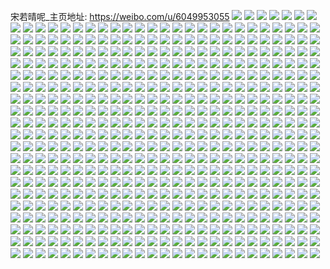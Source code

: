 宋若晴呢_主页地址: https://weibo.com/u/6049953055 
![](https://wx4.sinaimg.cn/mw2000/006BqZ9Zly1h9jqjj69w6j31sc2dsb2a.jpg) 
![](https://wx4.sinaimg.cn/mw2000/006BqZ9Zly1h9bk6694kij32c03401ky.jpg) 
![](https://wx4.sinaimg.cn/mw2000/006BqZ9Zly1h963muvn21j31ns2dsqv5.jpg) 
![](https://wx4.sinaimg.cn/mw2000/006BqZ9Zly1h963mxdunyj32c0340qv7.jpg) 
![](https://wx4.sinaimg.cn/mw2000/006BqZ9Zly1h963mz5wolj32252257wh.jpg) 
![](https://wx4.sinaimg.cn/mw2000/006BqZ9Zly1h94vvpondkj32j125zb2a.jpg) 
![](https://wx4.sinaimg.cn/mw2000/006BqZ9Zly1h94a9ejde9j328g2rgkjl.jpg) 
![](https://wx4.sinaimg.cn/mw2000/006BqZ9Zly1h94a9gs1yjj32c0340qv5.jpg) 
![](https://wx4.sinaimg.cn/mw2000/006BqZ9Zly1h94a9hgkrnj328l2c24qp.jpg) 
![](https://wx4.sinaimg.cn/mw2000/006BqZ9Zly1h8xr0saq3hj30u0140dqk.jpg) 
![](https://wx4.sinaimg.cn/mw2000/006BqZ9Zly1h8xr10f6pjj30u0140ah1.jpg) 
![](https://wx4.sinaimg.cn/mw2000/006BqZ9Zly1h8xotpjfqtj30u0140do1.jpg) 
![](https://wx4.sinaimg.cn/mw2000/006BqZ9Zly1h8xotmuvbwj30u00zwwvb.jpg) 
![](https://wx4.sinaimg.cn/mw2000/006BqZ9Zly1h8xotkq3hqj30u01400z6.jpg) 
![](https://wx4.sinaimg.cn/mw2000/006BqZ9Zly1h8xotnsa5aj30u0110n3v.jpg) 
![](https://wx4.sinaimg.cn/mw2000/006BqZ9Zly1h8xotle75tj30u0140dno.jpg) 
![](https://wx4.sinaimg.cn/mw2000/006BqZ9Zly1h8xotolq93j30u0140do1.jpg) 
![](https://wx4.sinaimg.cn/mw2000/006BqZ9Zly1h8xotqbqklj30u014047q.jpg) 
![](https://wx4.sinaimg.cn/mw2000/006BqZ9Zly1h8wgtcouoqj31sc2dsqv6.jpg) 
![](https://wx4.sinaimg.cn/mw2000/006BqZ9Zly1h8wgtdlyv8j32c02ou4qq.jpg) 
![](https://wx4.sinaimg.cn/mw2000/006BqZ9Zly1h8wgtf5bixj32by2ase82.jpg) 
![](https://wx4.sinaimg.cn/mw2000/006BqZ9Zly1h897s6npmjj32by2uxnpd.jpg) 
![](https://wx4.sinaimg.cn/mw2000/006BqZ9Zly1h88j1wod8kj32c02vee82.jpg) 
![](https://wx4.sinaimg.cn/mw2000/006BqZ9Zly1h88j22bhc7j31lt36cb2a.jpg) 
![](https://wx4.sinaimg.cn/mw2000/006BqZ9Zly1h88j1zzh3zj32622jy4qp.jpg) 
![](https://wx4.sinaimg.cn/mw2000/006BqZ9Zly1h88j1vixdxj33402c0b2c.jpg) 
![](https://wx4.sinaimg.cn/mw2000/006BqZ9Zly1h88j1xs39jj31l31t2hbz.jpg) 
![](https://wx4.sinaimg.cn/mw2000/006BqZ9Zly1h88j2304sqj32ap2quhdt.jpg) 
![](https://wx4.sinaimg.cn/mw2000/006BqZ9Zly1h88j243pdnj32c02c0hdu.jpg) 
![](https://wx4.sinaimg.cn/mw2000/006BqZ9Zly1h88j2540hzj32c0340b29.jpg) 
![](https://wx4.sinaimg.cn/mw2000/006BqZ9Zly1h88j1ze7zhj32cn2c0x6q.jpg) 
![](https://wx4.sinaimg.cn/mw2000/006BqZ9Zly1h7pijzqvltj32by2inqv5.jpg) 
![](https://wx4.sinaimg.cn/mw2000/006BqZ9Zly1h7pik2bpu1j32dr36cqv9.jpg) 
![](https://wx4.sinaimg.cn/mw2000/006BqZ9Zly1h7pilb67ihj32c02c0x6p.jpg) 
![](https://wx4.sinaimg.cn/mw2000/006BqZ9Zly1h7pik98wtqj32c02c0qv5.jpg) 
![](https://wx4.sinaimg.cn/mw2000/006BqZ9Zly1h7pika20krj32c0340u0x.jpg) 
![](https://wx4.sinaimg.cn/mw2000/006BqZ9Zly1h7n4ai05mxj31o0280ke7.jpg) 
![](https://wx4.sinaimg.cn/mw2000/006BqZ9Zly1h78lm4wyzuj32c02c0qv5.jpg) 
![](https://wx4.sinaimg.cn/mw2000/006BqZ9Zly1h78lm5g5s9j32c02c0hdt.jpg) 
![](https://wx4.sinaimg.cn/mw2000/006BqZ9Zly1h78lm43v45j32c02c0kjl.jpg) 
![](https://wx4.sinaimg.cn/mw2000/006BqZ9Zly1h78lm61xgpj32c02c0e81.jpg) 
![](https://wx4.sinaimg.cn/mw2000/006BqZ9Zly1h78lm6vq83j32c02c0b29.jpg) 
![](https://wx4.sinaimg.cn/mw2000/006BqZ9Zly1h78lm7p4rpj324u24uqv5.jpg) 
![](https://wx4.sinaimg.cn/mw2000/006BqZ9Zly1h78lqhesozj32by2tw12y.jpg) 
![](https://wx4.sinaimg.cn/mw2000/006BqZ9Zly1h77jkoavqyj32c02c0x6q.jpg) 
![](https://wx4.sinaimg.cn/mw2000/006BqZ9Zly1h74lbpax4hj31x42ftb29.jpg) 
![](https://wx4.sinaimg.cn/mw2000/006BqZ9Zly1h74lbon4uwj31u825zq8b.jpg) 
![](https://wx4.sinaimg.cn/mw2000/006BqZ9Zly1h6wlbn7xtoj32c02c0u0z.jpg) 
![](https://wx4.sinaimg.cn/mw2000/006BqZ9Zly1h6wlboicr1j32c02c0b2b.jpg) 
![](https://wx4.sinaimg.cn/mw2000/006BqZ9Zly1h6wlbqfwraj32c02c0gzx.jpg) 
![](https://wx4.sinaimg.cn/mw2000/006BqZ9Zly1h6wleglebpj30u02nke81.jpg) 
![](https://wx4.sinaimg.cn/mw2000/006BqZ9Zly1h6wlbpl8s4j31sm26n7wi.jpg) 
![](https://wx4.sinaimg.cn/mw2000/006BqZ9Zly1h6wlbwp01wj327h27hhdt.jpg) 
![](https://wx4.sinaimg.cn/mw2000/006BqZ9Zly1h6wlbw5z0ej32c02c0e81.jpg) 
![](https://wx4.sinaimg.cn/mw2000/006BqZ9Zly1h6wlbx8sd5j329g29gnpd.jpg) 
![](https://wx4.sinaimg.cn/mw2000/006BqZ9Zly1h6wle40cmvj32c0340k24.jpg) 
![](https://wx4.sinaimg.cn/mw2000/006BqZ9Zly1h6rbc7fd0kj30u0140dk5.jpg) 
![](https://wx4.sinaimg.cn/mw2000/006BqZ9Zly1h6rbc9bvqrj30u013347m.jpg) 
![](https://wx4.sinaimg.cn/mw2000/006BqZ9Zly1h6rbc8aiyrj30u00zv0wc.jpg) 
![](https://wx4.sinaimg.cn/mw2000/006BqZ9Zly1h6rbc7z9foj30u00u0106.jpg) 
![](https://wx4.sinaimg.cn/mw2000/006BqZ9Zly1h6lhrqmj8vj32dr36aqv9.jpg) 
![](https://wx4.sinaimg.cn/mw2000/006BqZ9Zly1h6lhrtf4z4j32dr36aqv8.jpg) 
![](https://wx4.sinaimg.cn/mw2000/006BqZ9Zly1h6lhrvfvk6j32dr36a7s2.jpg) 
![](https://wx4.sinaimg.cn/mw2000/006BqZ9Zly1h6lhrncbmwj32dr36ab2c.jpg) 
![](https://wx4.sinaimg.cn/mw2000/006BqZ9Zly1h6lhrxyds8j32dr36a1kx.jpg) 
![](https://wx4.sinaimg.cn/mw2000/006BqZ9Zly1h5r5cjkqa0j30u03nbnct.jpg) 
![](https://wx4.sinaimg.cn/mw2000/006BqZ9Zly1h5mrsyrsa1j32812j04qr.jpg) 
![](https://wx4.sinaimg.cn/mw2000/006BqZ9Zly1h5i5d2fqycj325g2lze82.jpg) 
![](https://wx4.sinaimg.cn/mw2000/006BqZ9Zly1h5i5d436n7j326i2ubkjn.jpg) 
![](https://wx4.sinaimg.cn/mw2000/006BqZ9Zly1h5fuxm5dpkj322o340x6r.jpg) 
![](https://wx4.sinaimg.cn/mw2000/006BqZ9Zly1h5fuknhwjgj334022oe83.jpg) 
![](https://wx4.sinaimg.cn/mw2000/006BqZ9Zly1h5fdgxgrzjj322o340npg.jpg) 
![](https://wx4.sinaimg.cn/mw2000/006BqZ9Zly1h5fdh1mi3ej334022ou10.jpg) 
![](https://wx4.sinaimg.cn/mw2000/006BqZ9Zly1h5fdh6y18tj32z81qmhdv.jpg) 
![](https://wx4.sinaimg.cn/mw2000/006BqZ9Zly1h5fdh7zlofj30v91vmqsh.jpg) 
![](https://wx4.sinaimg.cn/mw2000/006BqZ9Zly1h5fdhfksjej32882881ky.jpg) 
![](https://wx4.sinaimg.cn/mw2000/006BqZ9Zly1h5fdhec680j322o340x6r.jpg) 
![](https://wx4.sinaimg.cn/mw2000/006BqZ9Zly1h5fdhgsbbnj30v819x1kx.jpg) 
![](https://wx4.sinaimg.cn/mw2000/006BqZ9Zly1h5fdhb1mpej32c033y1l0.jpg) 
![](https://wx4.sinaimg.cn/mw2000/006BqZ9Zly1h5fdhi0j2kj32c03401kz.jpg) 
![](https://wx4.sinaimg.cn/mw2000/006BqZ9Zly1h52y9jhhvcj334033ykjp.jpg) 
![](https://wx4.sinaimg.cn/mw2000/006BqZ9Zly1h52y9eot0dj30s033ye81.jpg) 
![](https://wx4.sinaimg.cn/mw2000/006BqZ9Zly1h4unhrqqthj32c03407wi.jpg) 
![](https://wx4.sinaimg.cn/mw2000/006BqZ9Zly1h4unhu3s5lj32c0340e82.jpg) 
![](https://wx4.sinaimg.cn/mw2000/006BqZ9Zly1h4unhsu22xj32c0340b2a.jpg) 
![](https://wx4.sinaimg.cn/mw2000/006BqZ9Zly1h4unhpqdt5j322o3401ky.jpg) 
![](https://wx4.sinaimg.cn/mw2000/006BqZ9Zly1h4unhutluvj32c02c0npd.jpg) 
![](https://wx4.sinaimg.cn/mw2000/006BqZ9Zly1h4unhvejvnj32502gp1kx.jpg) 
![](https://wx4.sinaimg.cn/mw2000/006BqZ9Zly1h4unhwanucj31zm24lb29.jpg) 
![](https://wx4.sinaimg.cn/mw2000/006BqZ9Zly1h4unhyoqz2j328y2zax6q.jpg) 
![](https://wx4.sinaimg.cn/mw2000/006BqZ9Zly1h4sp7se6pnj30u00u045j.jpg) 
![](https://wx4.sinaimg.cn/mw2000/006BqZ9Zly1h4sp7qgkerj30u00u0gqs.jpg) 
![](https://wx4.sinaimg.cn/mw2000/006BqZ9Zly1h4sp7v424qj30u01sztbv.jpg) 
![](https://wx4.sinaimg.cn/mw2000/006BqZ9Zly1h4pab5nqstj30u00u043i.jpg) 
![](https://wx4.sinaimg.cn/mw2000/006BqZ9Zly1h4pab6i8wej30u00u044k.jpg) 
![](https://wx4.sinaimg.cn/mw2000/006BqZ9Zly1h4p8k9w1jsj30u011ogwi.jpg) 
![](https://wx4.sinaimg.cn/mw2000/006BqZ9Zly1h4p8k39zjcj30u012an4j.jpg) 
![](https://wx4.sinaimg.cn/mw2000/006BqZ9Zly1h4p8k5eku9j30s033y4gq.jpg) 
![](https://wx4.sinaimg.cn/mw2000/006BqZ9Zly1h4p8k44i3wj31400u0dm7.jpg) 
![](https://wx4.sinaimg.cn/mw2000/006BqZ9Zly1h4p8k6qr3kj31400u0dm3.jpg) 
![](https://wx4.sinaimg.cn/mw2000/006BqZ9Zly1h4izx7bmmhj32c02c0u0y.jpg) 
![](https://wx4.sinaimg.cn/mw2000/006BqZ9Zly1h4izx8vow8j32c02c01kz.jpg) 
![](https://wx4.sinaimg.cn/mw2000/006BqZ9Zly1h4ial24mywj32c02c0e82.jpg) 
![](https://wx4.sinaimg.cn/mw2000/006BqZ9Zly1h4ial37gdhj32c02c07wi.jpg) 
![](https://wx4.sinaimg.cn/mw2000/006BqZ9Zly1h4ez7rnarcj31ux1ux4q5.jpg) 
![](https://wx4.sinaimg.cn/mw2000/006BqZ9Zly1h4ez7r47t9j31sc1scb29.jpg) 
![](https://wx4.sinaimg.cn/mw2000/006BqZ9Zly1h4dbw1qxhyj32c033yu0z.jpg) 
![](https://wx4.sinaimg.cn/mw2000/006BqZ9Zly1h4dbw4nsyfj31k033yx6q.jpg) 
![](https://wx4.sinaimg.cn/mw2000/006BqZ9Zly1h4dbw5pc3cj32c02c0hdu.jpg) 
![](https://wx4.sinaimg.cn/mw2000/006BqZ9Zly1h4ckhonm42j32c02c0qv5.jpg) 
![](https://wx4.sinaimg.cn/mw2000/006BqZ9Zly1h4ckhqqn53j32c02c04qr.jpg) 
![](https://wx4.sinaimg.cn/mw2000/006BqZ9Zly1h493xsgea8j30u00vek0b.jpg) 
![](https://wx4.sinaimg.cn/mw2000/006BqZ9Zly1h493xtcmp8j30u00u0qaa.jpg) 
![](https://wx4.sinaimg.cn/mw2000/006BqZ9Zly1h493xvi4gzj30u00u0tf5.jpg) 
![](https://wx4.sinaimg.cn/mw2000/006BqZ9Zly1h493xyq52lj30u010qwkr.jpg) 
![](https://wx4.sinaimg.cn/mw2000/006BqZ9Zly1h493xrl0o0j30u00xe781.jpg) 
![](https://wx4.sinaimg.cn/mw2000/006BqZ9Zly1h493xzcxznj30u00u0jw8.jpg) 
![](https://wx4.sinaimg.cn/mw2000/006BqZ9Zly1h3ttzlwaoej32bz2y47wj.jpg) 
![](https://wx4.sinaimg.cn/mw2000/006BqZ9Zly1h3ttzn39qlj32702hte82.jpg) 
![](https://wx4.sinaimg.cn/mw2000/006BqZ9Zly1h44eaw8apvj30u016aahz.jpg) 
![](https://wx4.sinaimg.cn/mw2000/006BqZ9Zly1h35h2gvav4j32c0340e83.jpg) 
![](https://wx4.sinaimg.cn/mw2000/006BqZ9Zly1h35h2jgmvmj32c0340hdv.jpg) 
![](https://wx4.sinaimg.cn/mw2000/006BqZ9Zly1h35h2o4khcj321a2sse82.jpg) 
![](https://wx4.sinaimg.cn/mw2000/006BqZ9Zly1h34gfgj8kbj30u017mtjw.jpg) 
![](https://wx4.sinaimg.cn/mw2000/006BqZ9Zly1h34gfh9tspj30u00u0qao.jpg) 
![](https://wx4.sinaimg.cn/mw2000/006BqZ9Zly1h2dzt5trmoj32c02ls7wj.jpg) 
![](https://wx4.sinaimg.cn/mw2000/006BqZ9Zly1h2dzt78o87j32c0340kjm.jpg) 
![](https://wx4.sinaimg.cn/mw2000/006BqZ9Zly1h2dztmldnfj30xc3nre82.jpg) 
![](https://wx4.sinaimg.cn/mw2000/006BqZ9Zly1h2dztifpsmj30xc359u0x.jpg) 
![](https://wx4.sinaimg.cn/mw2000/006BqZ9Zly1h2dztomo9uj32c02nanpe.jpg) 
![](https://wx4.sinaimg.cn/mw2000/006BqZ9Zly1gzwjzqo3xfj32c02c0b2a.jpg) 
![](https://wx4.sinaimg.cn/mw2000/006BqZ9Zly1gzwjzrldehj32c02uekjm.jpg) 
![](https://wx4.sinaimg.cn/mw2000/006BqZ9Zly1gzwjzs7ou5j32592dju0x.jpg) 
![](https://wx4.sinaimg.cn/mw2000/006BqZ9Zly1gzwjzprz5oj32c02lk1l0.jpg) 
![](https://wx4.sinaimg.cn/mw2000/006BqZ9Zly1gzdb6b74lcj30u0140aia.jpg) 
![](https://wx4.sinaimg.cn/mw2000/006BqZ9Zly1gzdb6a198dj30u00u0tei.jpg) 
![](https://wx4.sinaimg.cn/mw2000/006BqZ9Zly1gz4slhd18cj32801o0hdt.jpg) 
![](https://wx4.sinaimg.cn/mw2000/006BqZ9Zly1gz4slkk3s5j315o2zh7wi.jpg) 
![](https://wx4.sinaimg.cn/mw2000/006BqZ9Zly1gz4sllw1gzj315o2c6npd.jpg) 
![](https://wx4.sinaimg.cn/mw2000/006BqZ9Zly1gz4slfi1l3j315o2dvx6p.jpg) 
![](https://wx4.sinaimg.cn/mw2000/006BqZ9Zly1gz4sln8b1jj315o2pa1ky.jpg) 
![](https://wx4.sinaimg.cn/mw2000/006BqZ9Zly1gyy1d9ic7hj30u0140dnh.jpg) 
![](https://wx4.sinaimg.cn/mw2000/006BqZ9Zly1gyx9tiq5cxj32c02tou0z.jpg) 
![](https://wx4.sinaimg.cn/mw2000/006BqZ9Zly1gyx8ivdyu1j31y42ew1ky.jpg) 
![](https://wx4.sinaimg.cn/mw2000/006BqZ9Zly1gyx8ivy3nlj31yu2a71ky.jpg) 
![](https://wx4.sinaimg.cn/mw2000/006BqZ9Zly1gyurrdfmqjj30vz0u0wpc.jpg) 
![](https://wx4.sinaimg.cn/mw2000/006BqZ9Zly1gyumam1x9fj32c02mce83.jpg) 
![](https://wx4.sinaimg.cn/mw2000/006BqZ9Zly1gy1gfje0kqj32c02ryqv6.jpg) 
![](https://wx4.sinaimg.cn/mw2000/006BqZ9Zgy1gxrg0ivz6aj30u0140wuk.jpg) 
![](https://wx4.sinaimg.cn/mw2000/006BqZ9Zgy1gxrg0k0rvtj30u01de15g.jpg) 
![](https://wx4.sinaimg.cn/mw2000/006BqZ9Zgy1gxrg0p3ehej30u0140dw9.jpg) 
![](https://wx4.sinaimg.cn/mw2000/006BqZ9Zgy1gxrg0kie1cj30u0140452.jpg) 
![](https://wx4.sinaimg.cn/mw2000/006BqZ9Zgy1gxrg0nyplyj30u011cn5n.jpg) 
![](https://wx4.sinaimg.cn/mw2000/006BqZ9Zgy1gxr8pzcvnaj334022o1l1.jpg) 
![](https://wx4.sinaimg.cn/mw2000/006BqZ9Zgy1gxr8puserhj322o340x6q.jpg) 
![](https://wx4.sinaimg.cn/mw2000/006BqZ9Zgy1gxr8rmvgc6j329e30j7wk.jpg) 
![](https://wx4.sinaimg.cn/mw2000/006BqZ9Zgy1gxr8roy52gj326g2wlx6r.jpg) 
![](https://wx4.sinaimg.cn/mw2000/006BqZ9Zgy1gxr8rqf1s5j32502ny1kz.jpg) 
![](https://wx4.sinaimg.cn/mw2000/006BqZ9Zgy1gxr8s04aelj326z2sl4qr.jpg) 
![](https://wx4.sinaimg.cn/mw2000/006BqZ9Zgy1gxqb9gu5vuj32hd340e83.jpg) 
![](https://wx4.sinaimg.cn/mw2000/006BqZ9Zgy1gxqaxuhg7rj32c0340qv6.jpg) 
![](https://wx4.sinaimg.cn/mw2000/006BqZ9Zgy1gxqaxxpsdbj32c03407wj.jpg) 
![](https://wx4.sinaimg.cn/mw2000/006BqZ9Zgy1gxqaxz6m9uj320s2egnpd.jpg) 
![](https://wx4.sinaimg.cn/mw2000/006BqZ9Zgy1gxqay1oq8rj32c02trnpe.jpg) 
![](https://wx4.sinaimg.cn/mw2000/006BqZ9Zgy1gxqaxso91lj32c0340u0z.jpg) 
![](https://wx4.sinaimg.cn/mw2000/006BqZ9Zgy1gxqay3fgr9j32c0340x6q.jpg) 
![](https://wx4.sinaimg.cn/mw2000/006BqZ9Zgy1gxqay9bf0fj323v2t57wi.jpg) 
![](https://wx4.sinaimg.cn/mw2000/006BqZ9Zgy1gxqaybysd4j32c0340kjm.jpg) 
![](https://wx4.sinaimg.cn/mw2000/006BqZ9Zgy1gxp482ja3sj32452yx4qs.jpg) 
![](https://wx4.sinaimg.cn/mw2000/006BqZ9Zgy1gxp489ca5zj32c03407wk.jpg) 
![](https://wx4.sinaimg.cn/mw2000/006BqZ9Zgy1gxp4857f7dj32c0340hdv.jpg) 
![](https://wx4.sinaimg.cn/mw2000/006BqZ9Zgy1gxp486dys5j32c03401ky.jpg) 
![](https://wx4.sinaimg.cn/mw2000/006BqZ9Zgy1gxp48aubtgj32bs2sqnpe.jpg) 
![](https://wx4.sinaimg.cn/mw2000/006BqZ9Zgy1gxp48g8gu7j32ba2krx6q.jpg) 
![](https://wx4.sinaimg.cn/mw2000/006BqZ9Zgy1gxp48dc3a7j32c03401l0.jpg) 
![](https://wx4.sinaimg.cn/mw2000/006BqZ9Zgy1gxp48hqntxj32c0340qv6.jpg) 
![](https://wx4.sinaimg.cn/mw2000/006BqZ9Zgy1gxp48jht6mj32c02hu1ky.jpg) 
![](https://wx4.sinaimg.cn/mw2000/006BqZ9Zgy1gxp48li52zj32c0340e83.jpg) 
![](https://wx4.sinaimg.cn/mw2000/006BqZ9Zgy1gxp48mup0mj325z2lfqv5.jpg) 
![](https://wx4.sinaimg.cn/mw2000/006BqZ9Zgy1gxp48on0ewj32c0340u0z.jpg) 
![](https://wx4.sinaimg.cn/mw2000/006BqZ9Zgy1gxp48qupilj32c03407wk.jpg) 
![](https://wx4.sinaimg.cn/mw2000/006BqZ9Zgy1gxp48tx1s5j329e2hqe81.jpg) 
![](https://wx4.sinaimg.cn/mw2000/006BqZ9Zgy1gxp48su1uzj32bx2w1b2b.jpg) 
![](https://wx4.sinaimg.cn/mw2000/006BqZ9Zly1gxmt59u43cj30u00z77eo.jpg) 
![](https://wx4.sinaimg.cn/mw2000/006BqZ9Zly1gww0tfw3kuj30u0140wo7.jpg) 
![](https://wx4.sinaimg.cn/mw2000/006BqZ9Zly1gw9z0kf1kwj32c02c0b2a.jpg) 
![](https://wx4.sinaimg.cn/mw2000/006BqZ9Zly1gw9z0m4uzwj32c02cnu0y.jpg) 
![](https://wx4.sinaimg.cn/mw2000/006BqZ9Zly1gw9z0o62k0j32c02ux1kz.jpg) 
![](https://wx4.sinaimg.cn/mw2000/006BqZ9Zly1gw9z0pz50zj32742741ky.jpg) 
![](https://wx4.sinaimg.cn/mw2000/006BqZ9Zly1gw9z0r7875j32c02c04qq.jpg) 
![](https://wx4.sinaimg.cn/mw2000/006BqZ9Zly1gw9z0t20b4j32c02c0b2a.jpg) 
![](https://wx4.sinaimg.cn/mw2000/006BqZ9Zly1gw9z0uswxqj32c02c0b2a.jpg) 
![](https://wx4.sinaimg.cn/mw2000/006BqZ9Zly1gw9z0wg094j32c02c0e82.jpg) 
![](https://wx4.sinaimg.cn/mw2000/006BqZ9Zly1gw9z0ybarcj32c02hrx6p.jpg) 
![](https://wx4.sinaimg.cn/mw2000/006BqZ9Zly1gw9z108yi8j32c02mke82.jpg) 
![](https://wx4.sinaimg.cn/mw2000/006BqZ9Zly1gw9z11vgfbj32522bfhdt.jpg) 
![](https://wx4.sinaimg.cn/mw2000/006BqZ9Zly1gw9z13jgmkj32c02qg7wi.jpg) 
![](https://wx4.sinaimg.cn/mw2000/006BqZ9Zly1gw9z15mgk4j32o526t7wi.jpg) 
![](https://wx4.sinaimg.cn/mw2000/006BqZ9Zly1gw9z17mv92j32c0340x6q.jpg) 
![](https://wx4.sinaimg.cn/mw2000/006BqZ9Zly1gw6v5mgav8j321331ne82.jpg) 
![](https://wx4.sinaimg.cn/mw2000/006BqZ9Zly1gw6v5kcweyj32b52ik4qq.jpg) 
![](https://wx4.sinaimg.cn/mw2000/006BqZ9Zly1gw57pqi63dj30u00yqalj.jpg) 
![](https://wx4.sinaimg.cn/mw2000/006BqZ9Zly1guo5o6nrnfj60u0140q8j02.jpg) 
![](https://wx4.sinaimg.cn/mw2000/006BqZ9Zly1guo5o646acj60u00u0afc02.jpg) 
![](https://wx4.sinaimg.cn/mw2000/006BqZ9Zly1gug0aiglz4j60u00u0wly02.jpg) 
![](https://wx4.sinaimg.cn/mw2000/006BqZ9Zly1gug0ahyp3dj60u00u043r02.jpg) 
![](https://wx4.sinaimg.cn/mw2000/006BqZ9Zly1gug0aj4u2jj60u0140am802.jpg) 
![](https://wx4.sinaimg.cn/mw2000/006BqZ9Zly1gug0ajtbg6j60u013bgyn02.jpg) 
![](https://wx4.sinaimg.cn/mw2000/006BqZ9Zly1guf0pqkp67j60u0140n8y02.jpg) 
![](https://wx4.sinaimg.cn/mw2000/006BqZ9Zly1guf0pr0vw0j60u011vgyp02.jpg) 
![](https://wx4.sinaimg.cn/mw2000/006BqZ9Zly1guf0rwk4gqj60u00yfwmd02.jpg) 
![](https://wx4.sinaimg.cn/mw2000/006BqZ9Zly1guf0pop7yij60u00u0alv02.jpg) 
![](https://wx4.sinaimg.cn/mw2000/006BqZ9Zly1guf0pp7ppcj60u014uam902.jpg) 
![](https://wx4.sinaimg.cn/mw2000/006BqZ9Zly1guf0ptj0elj60u0140an002.jpg) 
![](https://wx4.sinaimg.cn/mw2000/006BqZ9Zly1guf0prka43j60u01400xb02.jpg) 
![](https://wx4.sinaimg.cn/mw2000/006BqZ9Zly1guf0ps9wnnj60u00u011g02.jpg) 
![](https://wx4.sinaimg.cn/mw2000/006BqZ9Zly1guf0prxd23j60u00u2tgf02.jpg) 
![](https://wx4.sinaimg.cn/mw2000/006BqZ9Zly1gu3tio72s2j32c02c0npe.jpg) 
![](https://wx4.sinaimg.cn/mw2000/006BqZ9Zly1gu3tipiakpj327s27vkjm.jpg) 
![](https://wx4.sinaimg.cn/mw2000/006BqZ9Zly1gu3tiqnubbj32c02c0e82.jpg) 
![](https://wx4.sinaimg.cn/mw2000/006BqZ9Zly1gu3tirzfuuj31tu1tub29.jpg) 
![](https://wx4.sinaimg.cn/mw2000/006BqZ9Zly1gu3tj619u0j30u0140dnq.jpg) 
![](https://wx4.sinaimg.cn/mw2000/006BqZ9Zly1gu3timvwduj32c02ej7wi.jpg) 
![](https://wx4.sinaimg.cn/mw2000/006BqZ9Zly1gu3tit8e6zj32c02c0kjm.jpg) 
![](https://wx4.sinaimg.cn/mw2000/006BqZ9Zly1gu3tiunpjfj32c02c0qv5.jpg) 
![](https://wx4.sinaimg.cn/mw2000/006BqZ9Zly1gu3tiwecpoj32c02c0hdu.jpg) 
![](https://wx4.sinaimg.cn/mw2000/006BqZ9Zly1gttdzpnw3sj32c03404qr.jpg) 
![](https://wx4.sinaimg.cn/mw2000/006BqZ9Zly1gttdzm09k1j32c02ibkjm.jpg) 
![](https://wx4.sinaimg.cn/mw2000/006BqZ9Zly1gtrvkkffv7j30u00u0tiq.jpg) 
![](https://wx4.sinaimg.cn/mw2000/006BqZ9Zly1gtndt16n8jj30u00u00z0.jpg) 
![](https://wx4.sinaimg.cn/mw2000/006BqZ9Zly1gtndt1w72nj30u00u0q9x.jpg) 
![](https://wx4.sinaimg.cn/mw2000/006BqZ9Zly1gtiwkemxwej325o2u6kjn.jpg) 
![](https://wx4.sinaimg.cn/mw2000/006BqZ9Zly1gtiwkguwwxj325d2qlu0z.jpg) 
![](https://wx4.sinaimg.cn/mw2000/006BqZ9Zly1gtiwkjb2bij3271271x6q.jpg) 
![](https://wx4.sinaimg.cn/mw2000/006BqZ9Zly1gtiwki5o9yj32c02pf4qs.jpg) 
![](https://wx4.sinaimg.cn/mw2000/006BqZ9Zly1gtiwkldzrnj32c03401ky.jpg) 
![](https://wx4.sinaimg.cn/mw2000/006BqZ9Zly1gtiwkjrcgyj30v90ysgpz.jpg) 
![](https://wx4.sinaimg.cn/mw2000/006BqZ9Zly1gtiwkkh8cjj322p340b29.jpg) 
![](https://wx4.sinaimg.cn/mw2000/006BqZ9Zly1gtiwkdgu00j33412c0x6r.jpg) 
![](https://wx4.sinaimg.cn/mw2000/006BqZ9Zly1gtiwkn2hbmj30v91vodvz.jpg) 
![](https://wx4.sinaimg.cn/mw2000/006BqZ9Zly1gtgcobwt58j30u00u048b.jpg) 
![](https://wx4.sinaimg.cn/mw2000/006BqZ9Zly1gtgcob88vaj30u00u0ti2.jpg) 
![](https://wx4.sinaimg.cn/mw2000/006BqZ9Zly1gtgcocbmuxj31400u011h.jpg) 
![](https://wx4.sinaimg.cn/mw2000/006BqZ9Zly1gthy1m5n0bj30u00z47aw.jpg) 
![](https://wx4.sinaimg.cn/mw2000/006BqZ9Zly1gthy1luqtwj317t0u0gv4.jpg) 
![](https://wx4.sinaimg.cn/mw2000/006BqZ9Zly1gthy1mciopj31850u0n63.jpg) 
![](https://wx4.sinaimg.cn/mw2000/006BqZ9Zly1gt8manf7gnj32c02c0e82.jpg) 
![](https://wx4.sinaimg.cn/mw2000/006BqZ9Zgy1gsxlse91oxj30u00x6jz4.jpg) 
![](https://wx4.sinaimg.cn/mw2000/006BqZ9Zgy1gsxlscvtvxj30u0116tgn.jpg) 
![](https://wx4.sinaimg.cn/mw2000/006BqZ9Zgy1gsxlshdgamj30uq0u0dm1.jpg) 
![](https://wx4.sinaimg.cn/mw2000/006BqZ9Zgy1gsxlsj8zq4j30u0140akl.jpg) 
![](https://wx4.sinaimg.cn/mw2000/006BqZ9Zgy1gsxlsjwio9j30u0179agm.jpg) 
![](https://wx4.sinaimg.cn/mw2000/006BqZ9Zgy1gsxlttwy9sj30u0114jzd.jpg) 
![](https://wx4.sinaimg.cn/mw2000/006BqZ9Zgy1gsxlsgorpjj30u00u0wo9.jpg) 
![](https://wx4.sinaimg.cn/mw2000/006BqZ9Zgy1gsxlskrxosj30u00wegrx.jpg) 
![](https://wx4.sinaimg.cn/mw2000/006BqZ9Zgy1gsxluurk2dj30u00vwtcc.jpg) 
![](https://wx4.sinaimg.cn/mw2000/006BqZ9Zly1gsj11z1wpyj30u00ukjxy.jpg) 
![](https://wx4.sinaimg.cn/mw2000/006BqZ9Zly1gsj04nwh14j30v10u0wk8.jpg) 
![](https://wx4.sinaimg.cn/mw2000/006BqZ9Zly1gsj04om864j30u00u5grt.jpg) 
![](https://wx4.sinaimg.cn/mw2000/006BqZ9Zly1gztie8ypbzj31400u0n4j.jpg) 
![](https://wx4.sinaimg.cn/mw2000/006BqZ9Zly1gseccq8om2j32a42loe81.jpg) 
![](https://wx4.sinaimg.cn/mw2000/006BqZ9Zly1gsbrnkhr1gj31o024mnpd.jpg) 
![](https://wx4.sinaimg.cn/mw2000/006BqZ9Zly1gry9mcme96j32c03401kz.jpg) 
![](https://wx4.sinaimg.cn/mw2000/006BqZ9Zly1gry9mbjef3j32c03401kz.jpg) 
![](https://wx4.sinaimg.cn/mw2000/006BqZ9Zly1gruwluivi2j32c02pn4qp.jpg) 
![](https://wx4.sinaimg.cn/mw2000/006BqZ9Zly1gruwltxoibj32c0340e83.jpg) 
![](https://wx4.sinaimg.cn/mw2000/006BqZ9Zly1gruwlvz0pzj32c02xsb29.jpg) 
![](https://wx4.sinaimg.cn/mw2000/006BqZ9Zly1gu9jqc8pu9j60u019079c02.jpg) 
![](https://wx4.sinaimg.cn/mw2000/006BqZ9Zly1gu9jqdceqbj30u0190gp3.jpg) 
![](https://wx4.sinaimg.cn/mw2000/006BqZ9Zly1gu9jqdkjcpj60u0190n1t02.jpg) 
![](https://wx4.sinaimg.cn/mw2000/006BqZ9Zly1gu9jqbiy18j61900u0n1002.jpg) 
![](https://wx4.sinaimg.cn/mw2000/006BqZ9Zly1grq1qj9r02j31o0280b2a.jpg) 
![](https://wx4.sinaimg.cn/mw2000/006BqZ9Zly1grq1qlkl2rj32c02wrkjl.jpg) 
![](https://wx4.sinaimg.cn/mw2000/006BqZ9Zly1grq1qmtqr2j32c0340npd.jpg) 
![](https://wx4.sinaimg.cn/mw2000/006BqZ9Zly1grq1qoiji3j32c02m1b29.jpg) 
![](https://wx4.sinaimg.cn/mw2000/006BqZ9Zly1grq1qsgcpij32c02nlkjl.jpg) 
![](https://wx4.sinaimg.cn/mw2000/006BqZ9Zly1grq1qq8drfj32c02os1kx.jpg) 
![](https://wx4.sinaimg.cn/mw2000/006BqZ9Zly1gronqj7fwkj30u012fwyu.jpg) 
![](https://wx4.sinaimg.cn/mw2000/006BqZ9Zly1gronoy3ol2j30u014046j.jpg) 
![](https://wx4.sinaimg.cn/mw2000/006BqZ9Zly1gri19m0qusj30u00yvqcs.jpg) 
![](https://wx4.sinaimg.cn/mw2000/006BqZ9Zly1gri19nr317j30u0140k1q.jpg) 
![](https://wx4.sinaimg.cn/mw2000/006BqZ9Zly1gri19kdpq4j30u0140qdj.jpg) 
![](https://wx4.sinaimg.cn/mw2000/006BqZ9Zly1gr2tthuwa9j30u00wkgvr.jpg) 
![](https://wx4.sinaimg.cn/mw2000/006BqZ9Zly1gr0ed12mtrj30u0140qhw.jpg) 
![](https://wx4.sinaimg.cn/mw2000/006BqZ9Zly1gr0eczuha7j30u0140wu5.jpg) 
![](https://wx4.sinaimg.cn/mw2000/006BqZ9Zly1gr0ed2a5adj30u0140dzn.jpg) 
![](https://wx4.sinaimg.cn/mw2000/006BqZ9Zly1gr0ed3aez8j30u0140kb1.jpg) 
![](https://wx4.sinaimg.cn/mw2000/006BqZ9Zly1gr0ed4omptj30u0140aq1.jpg) 
![](https://wx4.sinaimg.cn/mw2000/006BqZ9Zly1gr0ed5ks87j30u0140am1.jpg) 
![](https://wx4.sinaimg.cn/mw2000/006BqZ9Zly1gqzl5g6ybdj30u0140qf9.jpg) 
![](https://wx4.sinaimg.cn/mw2000/006BqZ9Zly1gqvntkylkwj30u0140qen.jpg) 
![](https://wx4.sinaimg.cn/mw2000/006BqZ9Zly1gqifeshhl2j30u0140qo9.jpg) 
![](https://wx4.sinaimg.cn/mw2000/006BqZ9Zgy1gqej9q4jdyj30u011encx.jpg) 
![](https://wx4.sinaimg.cn/mw2000/006BqZ9Zgy1gqej9uo4b2j30u0140wu3.jpg) 
![](https://wx4.sinaimg.cn/mw2000/006BqZ9Zgy1gqej9rcj4ij30u00zm181.jpg) 
![](https://wx4.sinaimg.cn/mw2000/006BqZ9Zgy1gqej9s9kp7j30u0140gw1.jpg) 
![](https://wx4.sinaimg.cn/mw2000/006BqZ9Zgy1gqej9x6q2wj30u0140dqs.jpg) 
![](https://wx4.sinaimg.cn/mw2000/006BqZ9Zgy1gqej9tgxboj30u011mgwd.jpg) 
![](https://wx4.sinaimg.cn/mw2000/006BqZ9Zgy1gqej9zqz8kj30u0140any.jpg) 
![](https://wx4.sinaimg.cn/mw2000/006BqZ9Zgy1gqej9vrmqhj30u0141tnj.jpg) 
![](https://wx4.sinaimg.cn/mw2000/006BqZ9Zgy1gqej9yphrdj30u011ytsy.jpg) 
![](https://wx4.sinaimg.cn/mw2000/006BqZ9Zly1gqifg1492nj30u011a7iw.jpg) 
![](https://wx4.sinaimg.cn/mw2000/006BqZ9Zly1gqifg1wpbvj30u0140h1u.jpg) 
![](https://wx4.sinaimg.cn/mw2000/006BqZ9Zgy1gqdk3pn85cj30u012ddq6.jpg) 
![](https://wx4.sinaimg.cn/mw2000/006BqZ9Zgy1gqdk3sft8mj30u0140al3.jpg) 
![](https://wx4.sinaimg.cn/mw2000/006BqZ9Zgy1gqdk3r2zu4j30u013712r.jpg) 
![](https://wx4.sinaimg.cn/mw2000/006BqZ9Zgy1gqd7u6vwpaj30u0140amd.jpg) 
![](https://wx4.sinaimg.cn/mw2000/006BqZ9Zgy1gqd7u7uflnj30u0140h52.jpg) 
![](https://wx4.sinaimg.cn/mw2000/006BqZ9Zgy1gqd7u8hc7tj30u014011t.jpg) 
![](https://wx4.sinaimg.cn/mw2000/006BqZ9Zgy1gqd7u9c9cwj30u013t1bz.jpg) 
![](https://wx4.sinaimg.cn/mw2000/006BqZ9Zgy1gqd7uazt65j30u0140ka2.jpg) 
![](https://wx4.sinaimg.cn/mw2000/006BqZ9Zgy1gqd7wfsm88j30u0140tt3.jpg) 
![](https://wx4.sinaimg.cn/mw2000/006BqZ9Zgy1gqd7ubqjlnj30u00u0dq5.jpg) 
![](https://wx4.sinaimg.cn/mw2000/006BqZ9Zgy1gqd7ua6em6j30u011rdtr.jpg) 
![](https://wx4.sinaimg.cn/mw2000/006BqZ9Zgy1gqd7u68mhoj310w0u015n.jpg) 
![](https://wx4.sinaimg.cn/mw2000/006BqZ9Zgy1gqcmg73l38j30u014l16y.jpg) 
![](https://wx4.sinaimg.cn/mw2000/006BqZ9Zgy1gqcmg8lgtbj30u01277do.jpg) 
![](https://wx4.sinaimg.cn/mw2000/006BqZ9Zgy1gqcmgwxm2kj30u0140tgk.jpg) 
![](https://wx4.sinaimg.cn/mw2000/006BqZ9Zgy1gqcmg9dvpoj30u0140ql8.jpg) 
![](https://wx4.sinaimg.cn/mw2000/006BqZ9Zgy1gqb3rwrrtwj30u00vwk0f.jpg) 
![](https://wx4.sinaimg.cn/mw2000/006BqZ9Zgy1gqb3rtyipuj30u0140qeo.jpg) 
![](https://wx4.sinaimg.cn/mw2000/006BqZ9Zgy1gqb3rv84fij30u00uath0.jpg) 
![](https://wx4.sinaimg.cn/mw2000/006BqZ9Zgy1gqb3runhbaj30u015atkq.jpg) 
![](https://wx4.sinaimg.cn/mw2000/006BqZ9Zly1gqa6cby1sbj32c02cpx6q.jpg) 
![](https://wx4.sinaimg.cn/mw2000/006BqZ9Zly1gqa6c8w2tfj32c0340b2b.jpg) 
![](https://wx4.sinaimg.cn/mw2000/006BqZ9Zly1gqa6ceu8h5j32c03404qt.jpg) 
![](https://wx4.sinaimg.cn/mw2000/006BqZ9Zly1gqa6ci0ctdj32c0340qv7.jpg) 
![](https://wx4.sinaimg.cn/mw2000/006BqZ9Zly1gqa6cq7oiij32c0340e84.jpg) 
![](https://wx4.sinaimg.cn/mw2000/006BqZ9Zly1gqa6c5u4emj32c0340x6r.jpg) 
![](https://wx4.sinaimg.cn/mw2000/006BqZ9Zly1gqa6cjweo4j32032rx7wj.jpg) 
![](https://wx4.sinaimg.cn/mw2000/006BqZ9Zly1gqa6crmzixj328l2zib2b.jpg) 
![](https://wx4.sinaimg.cn/mw2000/006BqZ9Zly1gqa6cl07zhj32be2m14qq.jpg) 
![](https://wx4.sinaimg.cn/mw2000/006BqZ9Zly1gqa6cmiundj323z2pce84.jpg) 
![](https://wx4.sinaimg.cn/mw2000/006BqZ9Zly1gqa6cn9yolj31p6247npd.jpg) 
![](https://wx4.sinaimg.cn/mw2000/006BqZ9Zly1gqa6coagjuj32az2v3qv6.jpg) 
![](https://wx4.sinaimg.cn/mw2000/006BqZ9Zly1gqa0f4mundj31o0280x6p.jpg) 
![](https://wx4.sinaimg.cn/mw2000/006BqZ9Zly1gqa0eruojfj32bx2tzkjn.jpg) 
![](https://wx4.sinaimg.cn/mw2000/006BqZ9Zly1gqa0evo23hj32c031sb2b.jpg) 
![](https://wx4.sinaimg.cn/mw2000/006BqZ9Zly1gqa0eztrgaj326s2tikjm.jpg) 
![](https://wx4.sinaimg.cn/mw2000/006BqZ9Zgy1gq7zs72cf8j30u00w1qh9.jpg) 
![](https://wx4.sinaimg.cn/mw2000/006BqZ9Zgy1gq7zse6t6pj30u0140qlk.jpg) 
![](https://wx4.sinaimg.cn/mw2000/006BqZ9Zgy1gq7si9q892j30u0140alw.jpg) 
![](https://wx4.sinaimg.cn/mw2000/006BqZ9Zgy1gq7sib62opj30u0140jzh.jpg) 
![](https://wx4.sinaimg.cn/mw2000/006BqZ9Zgy1gq7sieogvkj30u00z2gvd.jpg) 
![](https://wx4.sinaimg.cn/mw2000/006BqZ9Zgy1gq7sii4emvj30u00xkk07.jpg) 
![](https://wx4.sinaimg.cn/mw2000/006BqZ9Zgy1gq796pl90kj30u00xdqdv.jpg) 
![](https://wx4.sinaimg.cn/mw2000/006BqZ9Zgy1gq796qinb6j30u00wwjyx.jpg) 
![](https://wx4.sinaimg.cn/mw2000/006BqZ9Zgy1gq796rnlnpj30u00z5k13.jpg) 
![](https://wx4.sinaimg.cn/mw2000/006BqZ9Zgy1gq79bg554wj30u0104n51.jpg) 
![](https://wx4.sinaimg.cn/mw2000/006BqZ9Zgy1gq796oig5zj30u00wd4b0.jpg) 
![](https://wx4.sinaimg.cn/mw2000/006BqZ9Zgy1gq796svwx9j30u011ujz0.jpg) 
![](https://wx4.sinaimg.cn/mw2000/006BqZ9Zgy1gq796tqflyj30u0140dmj.jpg) 
![](https://wx4.sinaimg.cn/mw2000/006BqZ9Zgy1gq796ubxu6j30u01400yp.jpg) 
![](https://wx4.sinaimg.cn/mw2000/006BqZ9Zly1gqjli2i6tmj30u014012n.jpg) 
![](https://wx4.sinaimg.cn/mw2000/006BqZ9Zgy1gq5og4iivxj30u011vwwf.jpg) 
![](https://wx4.sinaimg.cn/mw2000/006BqZ9Zgy1gq5og5iwupj30u0134dwf.jpg) 
![](https://wx4.sinaimg.cn/mw2000/006BqZ9Zgy1gq5og7n7kuj30u00u0aj9.jpg) 
![](https://wx4.sinaimg.cn/mw2000/006BqZ9Zly1gq4d849psfj30u01404an.jpg) 
![](https://wx4.sinaimg.cn/mw2000/006BqZ9Zly1gq4d84sq5wj30u01404ah.jpg) 
![](https://wx4.sinaimg.cn/mw2000/006BqZ9Zly1gprs1cufw7j30u00y6ala.jpg) 
![](https://wx4.sinaimg.cn/mw2000/006BqZ9Zly1gprs1c2482j30u00wd0wd.jpg) 
![](https://wx4.sinaimg.cn/mw2000/006BqZ9Zly1gprs1dnbrpj30rs1jk4nb.jpg) 
![](https://wx4.sinaimg.cn/mw2000/006BqZ9Zly1gprs1e9qunj30rs1sutvb.jpg) 
![](https://wx4.sinaimg.cn/mw2000/006BqZ9Zly1gpqmnwpm9qj328a2z27wj.jpg) 
![](https://wx4.sinaimg.cn/mw2000/006BqZ9Zly1gpqmnyf05kj32c02vw1ky.jpg) 
![](https://wx4.sinaimg.cn/mw2000/006BqZ9Zly1gpq66gc76pj32c0340x6q.jpg) 
![](https://wx4.sinaimg.cn/mw2000/006BqZ9Zly1gpq66c5d74j32c0340u0y.jpg) 
![](https://wx4.sinaimg.cn/mw2000/006BqZ9Zly1gpjmd8zxmwj30u00u010x.jpg) 
![](https://wx4.sinaimg.cn/mw2000/006BqZ9Zly1gpjmdxliwaj30u00xq46k.jpg) 
![](https://wx4.sinaimg.cn/mw2000/006BqZ9Zly1gpjmdy0idhj30u0140101.jpg) 
![](https://wx4.sinaimg.cn/mw2000/006BqZ9Zly1gpjmdygg8sj30u01400xt.jpg) 
![](https://wx4.sinaimg.cn/mw2000/006BqZ9Zly1gpjmdytc0cj30u00u0n4c.jpg) 
![](https://wx4.sinaimg.cn/mw2000/006BqZ9Zly1gpjmdz65wxj30u00ymqat.jpg) 
![](https://wx4.sinaimg.cn/mw2000/006BqZ9Zly1gpjmdzjl9wj30u00u00xd.jpg) 
![](https://wx4.sinaimg.cn/mw2000/006BqZ9Zly1gpjmdzxu22j30u00u0jxv.jpg) 
![](https://wx4.sinaimg.cn/mw2000/006BqZ9Zly1gpjme0czovj30u00u0n4o.jpg) 
![](https://wx4.sinaimg.cn/mw2000/006BqZ9Zly1gpjme0ps26j30u00u0wmw.jpg) 
![](https://wx4.sinaimg.cn/mw2000/006BqZ9Zly1gpjme174qfj30u0140dlk.jpg) 
![](https://wx4.sinaimg.cn/mw2000/006BqZ9Zly1gpjmdwvg19j30u00u0jym.jpg) 
![](https://wx4.sinaimg.cn/mw2000/006BqZ9Zly1gpjl57xreyj30u01407kf.jpg) 
![](https://wx4.sinaimg.cn/mw2000/006BqZ9Zly1gpezcdxkcvj30u0140gtq.jpg) 
![](https://wx4.sinaimg.cn/mw2000/006BqZ9Zly1go4diowzo0j32c02y7qv5.jpg) 
![](https://wx4.sinaimg.cn/mw2000/006BqZ9Zly1go4di8nsu7j32c0340u0x.jpg) 
![](https://wx4.sinaimg.cn/mw2000/006BqZ9Zly1go4dijd0esj32c031i7wk.jpg) 
![](https://wx4.sinaimg.cn/mw2000/006BqZ9Zly1go4di2byngj32bz2ytqv5.jpg) 
![](https://wx4.sinaimg.cn/mw2000/006BqZ9Zly1go4dhun1w8j32c02c0kjp.jpg) 
![](https://wx4.sinaimg.cn/mw2000/006BqZ9Zly1go4dj405i9j32c02r8u0z.jpg) 
![](https://wx4.sinaimg.cn/mw2000/006BqZ9Zly1go4djhg7zyj32c02c01jp.jpg) 
![](https://wx4.sinaimg.cn/mw2000/006BqZ9Zly1go4dhx63ndj319y18dat0.jpg) 
![](https://wx4.sinaimg.cn/mw2000/006BqZ9Zly1go4djdlrvxj32c02c0npg.jpg) 
![](https://wx4.sinaimg.cn/mw2000/006BqZ9Zly1go3o838xudj30u00x07c1.jpg) 
![](https://wx4.sinaimg.cn/mw2000/006BqZ9Zly1go2i92bseij311m0u07j4.jpg) 
![](https://wx4.sinaimg.cn/mw2000/006BqZ9Zly1go2i93o8xxj328o2rpe82.jpg) 
![](https://wx4.sinaimg.cn/mw2000/006BqZ9Zly1go2i959uvhj32c0340kjn.jpg) 
![](https://wx4.sinaimg.cn/mw2000/006BqZ9Zly1go2i96na8zj33402c0u0x.jpg) 
![](https://wx4.sinaimg.cn/mw2000/006BqZ9Zly1go2i99kxhtj33402c0x6p.jpg) 
![](https://wx4.sinaimg.cn/mw2000/006BqZ9Zly1go2i9bj795j32c02kdu0x.jpg) 
![](https://wx4.sinaimg.cn/mw2000/006BqZ9Zly1go2i9e6rmgj32c02vcnpf.jpg) 
![](https://wx4.sinaimg.cn/mw2000/006BqZ9Zly1go2i9gk2vdj33402c0npf.jpg) 
![](https://wx4.sinaimg.cn/mw2000/006BqZ9Zly1go2i9i4qp8j32c0340qv6.jpg) 
![](https://wx4.sinaimg.cn/mw2000/006BqZ9Zly1go2i91lw3mj32c02ngu0y.jpg) 
![](https://wx4.sinaimg.cn/mw2000/006BqZ9Zly1go2i9klfzsj32c0340hdu.jpg) 
![](https://wx4.sinaimg.cn/mw2000/006BqZ9Zly1go2i9nt1snj32c0340kjl.jpg) 
![](https://wx4.sinaimg.cn/mw2000/006BqZ9Zly1go2i9r35f2j32c0340hdt.jpg) 
![](https://wx4.sinaimg.cn/mw2000/006BqZ9Zly1gnr1iwab7jj31400u07jq.jpg) 
![](https://wx4.sinaimg.cn/mw2000/006BqZ9Zly1gnr1iyapv7j31400u0wvb.jpg) 
![](https://wx4.sinaimg.cn/mw2000/006BqZ9Zly1gnr1iuvgyjj312o0u0182.jpg) 
![](https://wx4.sinaimg.cn/mw2000/006BqZ9Zly1gnr1j0qt17j30u0140ww2.jpg) 
![](https://wx4.sinaimg.cn/mw2000/006BqZ9Zly1gnr1j4ry9uj31400u07j7.jpg) 
![](https://wx4.sinaimg.cn/mw2000/006BqZ9Zly1gnr1j2hd6oj30u014017q.jpg) 
![](https://wx4.sinaimg.cn/mw2000/006BqZ9Zly1gnhot0nlxzj30u0140k59.jpg) 
![](https://wx4.sinaimg.cn/mw2000/006BqZ9Zly1gnhot0ypskj30u0140wmq.jpg) 
![](https://wx4.sinaimg.cn/mw2000/006BqZ9Zly1gnhot1b35ij31400u049p.jpg) 
![](https://wx4.sinaimg.cn/mw2000/006BqZ9Zly1gnhot7g2v3j31110u0n3w.jpg) 
![](https://wx4.sinaimg.cn/mw2000/006BqZ9Zly1gnfe0cx2yej30u011nakm.jpg) 
![](https://wx4.sinaimg.cn/mw2000/006BqZ9Zly1gnbxgydoxnj30u0140n41.jpg) 
![](https://wx4.sinaimg.cn/mw2000/006BqZ9Zly1gnbxgyogh5j30u00uh0zr.jpg) 
![](https://wx4.sinaimg.cn/mw2000/006BqZ9Zly1gnbxgz3rvqj30u00xs7aa.jpg) 
![](https://wx4.sinaimg.cn/mw2000/006BqZ9Zly1gnbxgzisl8j30u014j46a.jpg) 
![](https://wx4.sinaimg.cn/mw2000/006BqZ9Zly1gnbxgzvlyrj30rs1nydum.jpg) 
![](https://wx4.sinaimg.cn/mw2000/006BqZ9Zly1gnbxh0glgmj30rs1nsdr2.jpg) 
![](https://wx4.sinaimg.cn/mw2000/006BqZ9Zly1gnbxh0wmpuj30rs1qngxi.jpg) 
![](https://wx4.sinaimg.cn/mw2000/006BqZ9Zly1gnbxgy0mahj30u013oahi.jpg) 
![](https://wx4.sinaimg.cn/mw2000/006BqZ9Zly1gnbxh1mcp7j30u0112n3y.jpg) 
![](https://wx4.sinaimg.cn/mw2000/006BqZ9Zly1gn8ir5tovbj30u013jtgz.jpg) 
![](https://wx4.sinaimg.cn/mw2000/006BqZ9Zly1gn1j7ll7y7j30u014011z.jpg) 
![](https://wx4.sinaimg.cn/mw2000/006BqZ9Zly1gn1j7fh3r1j31400u0ncu.jpg) 
![](https://wx4.sinaimg.cn/mw2000/006BqZ9Zly1gn1j7dvtigj30u014211l.jpg) 
![](https://wx4.sinaimg.cn/mw2000/006BqZ9Zly1gn1j7ha7ujj31400u0dv4.jpg) 
![](https://wx4.sinaimg.cn/mw2000/006BqZ9Zly1gn1j7ij4hdj30u00xuapj.jpg) 
![](https://wx4.sinaimg.cn/mw2000/006BqZ9Zly1gn1j7klwixj30u00ygqim.jpg) 
![](https://wx4.sinaimg.cn/mw2000/006BqZ9Zly1gna2nnljpej30u0140ts2.jpg) 
![](https://wx4.sinaimg.cn/mw2000/006BqZ9Zly1gna2nn72xkj31400u07d0.jpg) 
![](https://wx4.sinaimg.cn/mw2000/006BqZ9Zly1gna2nnvxhpj31400u0ti4.jpg) 
![](https://wx4.sinaimg.cn/mw2000/006BqZ9Zly1go4n1cg4zgj32801phe82.jpg) 
![](https://wx4.sinaimg.cn/mw2000/006BqZ9Zly1gmpur1qc0fj312r0u0anh.jpg) 
![](https://wx4.sinaimg.cn/mw2000/006BqZ9Zly1gmpur4emyuj30u0140jzj.jpg) 
![](https://wx4.sinaimg.cn/mw2000/006BqZ9Zly1gmpur3ycw0j30u0140jxb.jpg) 
![](https://wx4.sinaimg.cn/mw2000/006BqZ9Zly1gmpur2ihhuj30u00ywak0.jpg) 
![](https://wx4.sinaimg.cn/mw2000/006BqZ9Zly1gmpur3jzwbj30xp0u0tfr.jpg) 
![](https://wx4.sinaimg.cn/mw2000/006BqZ9Zly1gmpur338nvj30u0140ap0.jpg) 
![](https://wx4.sinaimg.cn/mw2000/006BqZ9Zly1gmpur2532gj30u00urgsd.jpg) 
![](https://wx4.sinaimg.cn/mw2000/006BqZ9Zly1gmpur5thqsj30u0140h14.jpg) 
![](https://wx4.sinaimg.cn/mw2000/006BqZ9Zly1gmpur50p1hj30u0140jzo.jpg) 
![](https://wx4.sinaimg.cn/mw2000/006BqZ9Zly1gmlartjkjmj31400u0gzj.jpg) 
![](https://wx4.sinaimg.cn/mw2000/006BqZ9Zly1gmlarv0wphj30u0140qch.jpg) 
![](https://wx4.sinaimg.cn/mw2000/006BqZ9Zly1gmlarsjbzfj31400u07gz.jpg) 
![](https://wx4.sinaimg.cn/mw2000/006BqZ9Zly1gmlaru8ibgj30u0140dny.jpg) 
![](https://wx4.sinaimg.cn/mw2000/006BqZ9Zly1gmak19k583j30u014014v.jpg) 
![](https://wx4.sinaimg.cn/mw2000/006BqZ9Zly1gmak1atw6sj31400u0an1.jpg) 
![](https://wx4.sinaimg.cn/mw2000/006BqZ9Zly1gmak18jw53j31400u04ay.jpg) 
![](https://wx4.sinaimg.cn/mw2000/006BqZ9Zly1gk6n6r03nwj30u0140tn9.jpg) 
![](https://wx4.sinaimg.cn/mw2000/006BqZ9Zly1gjsqb0hm1rj30tz0jzjvk.jpg) 
![](https://wx4.sinaimg.cn/mw2000/006BqZ9Zly1gjo34asw9gj31400u04c2.jpg) 
![](https://wx4.sinaimg.cn/mw2000/006BqZ9Zly1gisu4ldiwdj30u00yotha.jpg) 
![](https://wx4.sinaimg.cn/mw2000/006BqZ9Zly1gisu4mssglj30u0140108.jpg) 
![](https://wx4.sinaimg.cn/mw2000/006BqZ9Zly1gisu4n0m5jj30u010i471.jpg) 
![](https://wx4.sinaimg.cn/mw2000/006BqZ9Zly1gisu4m3lz5j32801o07wi.jpg) 
![](https://wx4.sinaimg.cn/mw2000/006BqZ9Zly1gisu4mksgoj30u00u049l.jpg) 
![](https://wx4.sinaimg.cn/mw2000/006BqZ9Zly1gisu4ni9n8j31jj1jbhdt.jpg) 
![](https://wx4.sinaimg.cn/mw2000/006BqZ9Zly1gisu53t8wij30u00u0n16.jpg) 
![](https://wx4.sinaimg.cn/mw2000/006BqZ9Zly1gisu6gombyj30u00ucaeq.jpg) 
![](https://wx4.sinaimg.cn/mw2000/006BqZ9Zly1gisu4om4rdj32c0340kjm.jpg) 
![](https://wx4.sinaimg.cn/mw2000/006BqZ9Zly1gi6kxhzjd9j30u0150k1o.jpg) 
![](https://wx4.sinaimg.cn/mw2000/006BqZ9Zly1gi5qoecyowj32801o07wi.jpg) 
![](https://wx4.sinaimg.cn/mw2000/006BqZ9Zly1gi5qof5qzoj31zm22su0x.jpg) 
![](https://wx4.sinaimg.cn/mw2000/006BqZ9Zly1gi4l4hyh0aj33402c0hdv.jpg) 
![](https://wx4.sinaimg.cn/mw2000/006BqZ9Zly1gi4l4j0f4lj32c02sfx6q.jpg) 
![](https://wx4.sinaimg.cn/mw2000/006BqZ9Zly1gi4l4k45wjj33402c07wj.jpg) 
![](https://wx4.sinaimg.cn/mw2000/006BqZ9Zly1gi4l51hnnbj30sx0qk4kx.jpg) 
![](https://wx4.sinaimg.cn/mw2000/006BqZ9Zly1gi4l4n59soj32v22c0e82.jpg) 
![](https://wx4.sinaimg.cn/mw2000/006BqZ9Zly1gi4l4m6qgyj32072bjnpd.jpg) 
![](https://wx4.sinaimg.cn/mw2000/006BqZ9Zly1gi4l4ohiq5j32c0340kjl.jpg) 
![](https://wx4.sinaimg.cn/mw2000/006BqZ9Zly1gi4l4pyflij32c02sh4qq.jpg) 
![](https://wx4.sinaimg.cn/mw2000/006BqZ9Zly1gi4l4r2dkxj33402c0npf.jpg) 
![](https://wx4.sinaimg.cn/mw2000/006BqZ9Zly1gi4l4glpqpj32c02penpe.jpg) 
![](https://wx4.sinaimg.cn/mw2000/006BqZ9Zly1gi4l4s11bjj32xa21akjm.jpg) 
![](https://wx4.sinaimg.cn/mw2000/006BqZ9Zly1gi4l4t7picj32tt2bab2b.jpg) 
![](https://wx4.sinaimg.cn/mw2000/006BqZ9Zly1gi0ysiojjoj30v90n3jxg.jpg) 
![](https://wx4.sinaimg.cn/mw2000/006BqZ9Zly1gi0ysi5h2cj30v90mqagz.jpg) 
![](https://wx4.sinaimg.cn/mw2000/006BqZ9Zly1ghyu0owemwj30u00vyjwz.jpg) 
![](https://wx4.sinaimg.cn/mw2000/006BqZ9Zly1ghyu12cpxsj30u012lnbs.jpg) 
![](https://wx4.sinaimg.cn/mw2000/006BqZ9Zly1ghyu12uiptj31400u0tmb.jpg) 
![](https://wx4.sinaimg.cn/mw2000/006BqZ9Zly1ghyu11z2o3j31400u0dzc.jpg) 
![](https://wx4.sinaimg.cn/mw2000/006BqZ9Zly1ghwkqfv5ehj31400u0492.jpg) 
![](https://wx4.sinaimg.cn/mw2000/006BqZ9Zly1ghvbwfi6b6j30u00u0tgj.jpg) 
![](https://wx4.sinaimg.cn/mw2000/006BqZ9Zly1ghu6whbmxrj32c02ptx6q.jpg) 
![](https://wx4.sinaimg.cn/mw2000/006BqZ9Zly1ghu6weu5dwj32c0211b2a.jpg) 
![](https://wx4.sinaimg.cn/mw2000/006BqZ9Zly1ghu6wfsd5gj32c023w4qq.jpg) 
![](https://wx4.sinaimg.cn/mw2000/006BqZ9Zly1ghu6wdlzufj32c0340npe.jpg) 
![](https://wx4.sinaimg.cn/mw2000/006BqZ9Zly1ghu6wbpl77j32c02klqv5.jpg) 
![](https://wx4.sinaimg.cn/mw2000/006BqZ9Zly1ghu6wrc4rgj32c02lhkjm.jpg) 
![](https://wx4.sinaimg.cn/mw2000/006BqZ9Zly1ghu6wimt92j32c027inpf.jpg) 
![](https://wx4.sinaimg.cn/mw2000/006BqZ9Zly1ghu6wkx8a2j32c0340kjn.jpg) 
![](https://wx4.sinaimg.cn/mw2000/006BqZ9Zly1ghu6wnwkvyj32sl275npf.jpg) 
![](https://wx4.sinaimg.cn/mw2000/006BqZ9Zly1ghu6wmduh9j32c02esnpe.jpg) 
![](https://wx4.sinaimg.cn/mw2000/006BqZ9Zly1ghu6wpomhsj32c0340npd.jpg) 
![](https://wx4.sinaimg.cn/mw2000/006BqZ9Zly1ghu6wsiekaj32c02c0e82.jpg) 
![](https://wx4.sinaimg.cn/mw2000/006BqZ9Zly1ghu6wwqrprj32c0340kjm.jpg) 
![](https://wx4.sinaimg.cn/mw2000/006BqZ9Zly1ghu6wvc7wpj32c02c0kjl.jpg) 
![](https://wx4.sinaimg.cn/mw2000/006BqZ9Zly1ghu6wtdvs3j32c028unpd.jpg) 
![](https://wx4.sinaimg.cn/mw2000/006BqZ9Zly1ghu324xsh7j31iq1x1kjl.jpg) 
![](https://wx4.sinaimg.cn/mw2000/006BqZ9Zly1ghu3260qnuj31o01xhqv6.jpg) 
![](https://wx4.sinaimg.cn/mw2000/006BqZ9Zly1ghszh067nnj30u00z1wk1.jpg) 
![](https://wx4.sinaimg.cn/mw2000/006BqZ9Zly1ghszh0ilfwj30u00x4jw8.jpg) 
![](https://wx4.sinaimg.cn/mw2000/006BqZ9Zly1ghszh0t5cbj30u0115dm2.jpg) 
![](https://wx4.sinaimg.cn/mw2000/006BqZ9Zly1ghszh16h23j30u0140ahn.jpg) 
